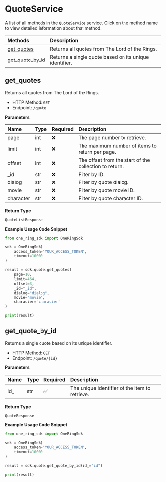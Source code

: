 # QuoteService

A list of all methods in the `QuoteService` service. Click on the method name to view detailed information about that method.

| Methods                             | Description                                            |
| :---------------------------------- | :----------------------------------------------------- |
| [get_quotes](#get_quotes)           | Returns all quotes from The Lord of the Rings.         |
| [get_quote_by_id](#get_quote_by_id) | Returns a single quote based on its unique identifier. |

## get_quotes

Returns all quotes from The Lord of the Rings.

- HTTP Method: `GET`
- Endpoint: `/quote`

**Parameters**

| Name      | Type | Required | Description                                            |
| :-------- | :--- | :------- | :----------------------------------------------------- |
| page      | int  | ❌       | The page number to retrieve.                           |
| limit     | int  | ❌       | The maximum number of items to return per page.        |
| offset    | int  | ❌       | The offset from the start of the collection to return. |
| \_id      | str  | ❌       | Filter by ID.                                          |
| dialog    | str  | ❌       | Filter by quote dialog.                                |
| movie     | str  | ❌       | Filter by quote movie ID.                              |
| character | str  | ❌       | Filter by quote character ID.                          |

**Return Type**

`QuoteListResponse`

**Example Usage Code Snippet**

```python
from one_ring_sdk import OneRingSdk

sdk = OneRingSdk(
    access_token="YOUR_ACCESS_TOKEN",
    timeout=10000
)

result = sdk.quote.get_quotes(
    page=10,
    limit=464,
    offset=3,
    _id="_id",
    dialog="dialog",
    movie="movie",
    character="character"
)

print(result)
```

## get_quote_by_id

Returns a single quote based on its unique identifier.

- HTTP Method: `GET`
- Endpoint: `/quote/{id}`

**Parameters**

| Name | Type | Required | Description                                    |
| :--- | :--- | :------- | :--------------------------------------------- |
| id\_ | str  | ✅       | The unique identifier of the item to retrieve. |

**Return Type**

`QuoteResponse`

**Example Usage Code Snippet**

```python
from one_ring_sdk import OneRingSdk

sdk = OneRingSdk(
    access_token="YOUR_ACCESS_TOKEN",
    timeout=10000
)

result = sdk.quote.get_quote_by_id(id_="id")

print(result)
```

<!-- This file was generated by liblab | https://liblab.com/ -->
